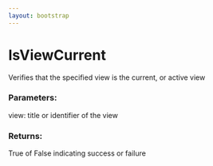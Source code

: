 ```yaml
---
layout: bootstrap
---
```


# IsViewCurrent

Verifies that the specified view is the current, or active view
        

### Parameters:

view: title or identifier of the view
        

### Returns:


True of False indicating success or failure
        
